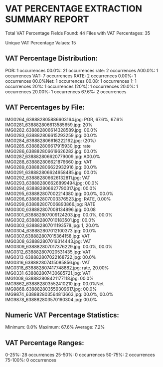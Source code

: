 VAT PERCENTAGE EXTRACTION SUMMARY REPORT
============================================================

Total VAT Percentage Fields Found: 44
Files with VAT Percentages: 35

Unique VAT Percentage Values: 15

VAT Percentage Distribution:
----------------------------------------
  POR: 1 occurrences
  00.0%: 21 occurrences
  rate: 2 occurrences
  A00.0%: 1 occurrences
  VAT: 7 occurrences
  RATE: 2 occurrences
  0.00%: 1 occurrences
  00.0%Net: 1 occurrences
  00.08: 1 occurrences
  1: 1 occurrences
  20%: 1 occurrences
  (20%): 1 occurrences
  20.0%: 1 occurrences
  20.00%: 1 occurrences
  67.6%: 2 occurrences

VAT Percentages by File:
----------------------------------------
  IMG0264_638882805886603164.jpg: POR, 67.6%, 67.6%
  IMG0281_638882806613585659.jpg: 20%
  IMG0282_638882806614328589.jpg: 00.0%
  IMG0283_638882806615293259.jpg: 00.0%
  IMG0284_638882806616222162.jpg: (20%)
  IMG0285_638882806617915930.jpg: rate
  IMG0286_638882806619626282.jpg: 00.0%
  IMG0287_638882806620779009.jpg: A00.0%
  IMG0288_638882806621876660.jpg: VAT
  IMG0289_638882806622932916.jpg: 00.0%
  IMG0291_638882806624958485.jpg: 00.0%
  IMG0292_638882806626132811.jpg: VAT
  IMG0293_638882806626899494.jpg: 00.0%
  IMG0294_638882806627790317.jpg: 00.0%
  IMG0295_638882807002214380.jpg: 00.0%, 00.0%
  IMG0296_638882807003376523.jpg: RATE, 0.00%
  IMG0299_638882807006893866.jpg: RATE
  IMG0300_638882807008134896.jpg: 00.08
  IMG0301_638882807009124203.jpg: 00.0%, 00.0%
  IMG0302_638882807010183501.jpg: 00.0%
  IMG0303_638882807011193578.jpg: 1, 20.0%
  IMG0304_638882807012100373.jpg: 00.0%
  IMG0307_638882807015364158.jpg: VAT
  IMG0308_638882807016314443.jpg: VAT
  IMG0309_638882807017376229.jpg: 00.0%, 00.0%
  IMG0312_638882807020531435.jpg: VAT
  IMG0313_638882807022168722.jpg: 00.0%
  IMG0316_638882807415085856.jpg: VAT
  IMG0318_638882807417748882.jpg: rate, 20.00%
  IMG0331_638882807430685721.jpg: VAT
  IMG1008_638882808421177118.jpg: 00.0%
  IMG9862_638882803552410210.jpg: 00.0%Net
  IMG9868_638882803559309617.jpg: 00.0%
  IMG9874_638882803564813663.jpg: 00.0%, 00.0%
  IMG9878_638882803570160304.jpg: 00.0%

Numeric VAT Percentage Statistics:
----------------------------------------
  Minimum: 0.0%
  Maximum: 67.6%
  Average: 7.2%

VAT Percentage Ranges:
----------------------------------------
  0-25%: 28 occurrences
  25-50%: 0 occurrences
  50-75%: 2 occurrences
  75-100%: 0 occurrences
